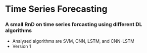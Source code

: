 # Time Series Forecasting #


### A small RnD on time series forcasting using different DL algorithms ###

* Analysed algorithms are SVM, CNN, LSTM, and CNN-LSTM
* Version 1

